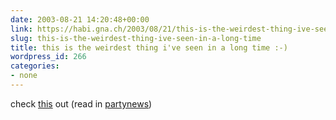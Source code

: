 ```yaml
---
date: 2003-08-21 14:20:48+00:00
link: https://habi.gna.ch/2003/08/21/this-is-the-weirdest-thing-ive-seen-in-a-long-time/
slug: this-is-the-weirdest-thing-ive-seen-in-a-long-time
title: this is the weirdest thing i've seen in a long time :-)
wordpress_id: 266
categories:
- none
---
```


check [this](http://www.btinternet.com/~joanna.mg/gall2dm.html) out (read in [partynews](http://www.partynews.ch/))
